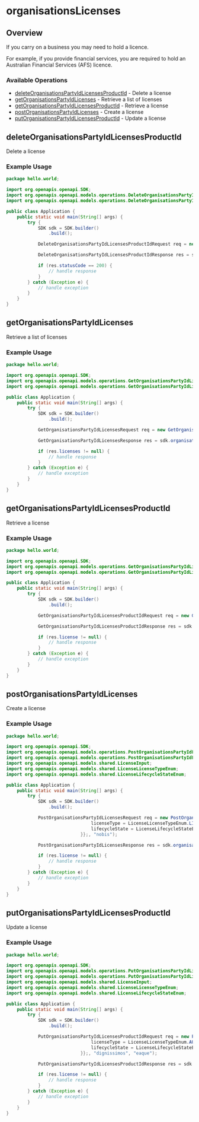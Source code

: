 # organisationsLicenses

## Overview

If you carry on a business you may need to hold a licence.

  For example, if you provide financial services, you are required to hold an Australian Financial
  Services (AFS) licence.


### Available Operations

* [deleteOrganisationsPartyIdLicensesProductId](#deleteorganisationspartyidlicensesproductid) - Delete a license
* [getOrganisationsPartyIdLicenses](#getorganisationspartyidlicenses) - Retrieve a list of licenses
* [getOrganisationsPartyIdLicensesProductId](#getorganisationspartyidlicensesproductid) - Retrieve a license
* [postOrganisationsPartyIdLicenses](#postorganisationspartyidlicenses) - Create a license
* [putOrganisationsPartyIdLicensesProductId](#putorganisationspartyidlicensesproductid) - Update a license

## deleteOrganisationsPartyIdLicensesProductId

Delete a license


### Example Usage

```java
package hello.world;

import org.openapis.openapi.SDK;
import org.openapis.openapi.models.operations.DeleteOrganisationsPartyIdLicensesProductIdRequest;
import org.openapis.openapi.models.operations.DeleteOrganisationsPartyIdLicensesProductIdResponse;

public class Application {
    public static void main(String[] args) {
        try {
            SDK sdk = SDK.builder()
                .build();

            DeleteOrganisationsPartyIdLicensesProductIdRequest req = new DeleteOrganisationsPartyIdLicensesProductIdRequest("pariatur", "nemo", "voluptatibus");            

            DeleteOrganisationsPartyIdLicensesProductIdResponse res = sdk.organisationsLicenses.deleteOrganisationsPartyIdLicensesProductId(req);

            if (res.statusCode == 200) {
                // handle response
            }
        } catch (Exception e) {
            // handle exception
        }
    }
}
```

## getOrganisationsPartyIdLicenses

Retrieve a list of licenses

### Example Usage

```java
package hello.world;

import org.openapis.openapi.SDK;
import org.openapis.openapi.models.operations.GetOrganisationsPartyIdLicensesRequest;
import org.openapis.openapi.models.operations.GetOrganisationsPartyIdLicensesResponse;

public class Application {
    public static void main(String[] args) {
        try {
            SDK sdk = SDK.builder()
                .build();

            GetOrganisationsPartyIdLicensesRequest req = new GetOrganisationsPartyIdLicensesRequest("perferendis", "fugiat");            

            GetOrganisationsPartyIdLicensesResponse res = sdk.organisationsLicenses.getOrganisationsPartyIdLicenses(req);

            if (res.licenses != null) {
                // handle response
            }
        } catch (Exception e) {
            // handle exception
        }
    }
}
```

## getOrganisationsPartyIdLicensesProductId

Retrieve a license


### Example Usage

```java
package hello.world;

import org.openapis.openapi.SDK;
import org.openapis.openapi.models.operations.GetOrganisationsPartyIdLicensesProductIdRequest;
import org.openapis.openapi.models.operations.GetOrganisationsPartyIdLicensesProductIdResponse;

public class Application {
    public static void main(String[] args) {
        try {
            SDK sdk = SDK.builder()
                .build();

            GetOrganisationsPartyIdLicensesProductIdRequest req = new GetOrganisationsPartyIdLicensesProductIdRequest("amet", "aut", "cumque");            

            GetOrganisationsPartyIdLicensesProductIdResponse res = sdk.organisationsLicenses.getOrganisationsPartyIdLicensesProductId(req);

            if (res.license != null) {
                // handle response
            }
        } catch (Exception e) {
            // handle exception
        }
    }
}
```

## postOrganisationsPartyIdLicenses

Create a license


### Example Usage

```java
package hello.world;

import org.openapis.openapi.SDK;
import org.openapis.openapi.models.operations.PostOrganisationsPartyIdLicensesRequest;
import org.openapis.openapi.models.operations.PostOrganisationsPartyIdLicensesResponse;
import org.openapis.openapi.models.shared.LicenseInput;
import org.openapis.openapi.models.shared.LicenseLicenseTypeEnum;
import org.openapis.openapi.models.shared.LicenseLifecycleStateEnum;

public class Application {
    public static void main(String[] args) {
        try {
            SDK sdk = SDK.builder()
                .build();

            PostOrganisationsPartyIdLicensesRequest req = new PostOrganisationsPartyIdLicensesRequest("corporis",                 new LicenseInput() {{
                                licenseType = LicenseLicenseTypeEnum.LICENSE2_B;
                                lifecycleState = LicenseLifecycleStateEnum.PENDING_APPROVAL;
                            }};, "nobis");            

            PostOrganisationsPartyIdLicensesResponse res = sdk.organisationsLicenses.postOrganisationsPartyIdLicenses(req);

            if (res.license != null) {
                // handle response
            }
        } catch (Exception e) {
            // handle exception
        }
    }
}
```

## putOrganisationsPartyIdLicensesProductId

Update a license


### Example Usage

```java
package hello.world;

import org.openapis.openapi.SDK;
import org.openapis.openapi.models.operations.PutOrganisationsPartyIdLicensesProductIdRequest;
import org.openapis.openapi.models.operations.PutOrganisationsPartyIdLicensesProductIdResponse;
import org.openapis.openapi.models.shared.LicenseInput;
import org.openapis.openapi.models.shared.LicenseLicenseTypeEnum;
import org.openapis.openapi.models.shared.LicenseLifecycleStateEnum;

public class Application {
    public static void main(String[] args) {
        try {
            SDK sdk = SDK.builder()
                .build();

            PutOrganisationsPartyIdLicensesProductIdRequest req = new PutOrganisationsPartyIdLicensesProductIdRequest("dolores",                 new LicenseInput() {{
                                licenseType = LicenseLicenseTypeEnum.AUSTRALIAN_FINANCIAL_SERVICES_LICENSE;
                                lifecycleState = LicenseLifecycleStateEnum.ISSUED;
                            }};, "dignissimos", "eaque");            

            PutOrganisationsPartyIdLicensesProductIdResponse res = sdk.organisationsLicenses.putOrganisationsPartyIdLicensesProductId(req);

            if (res.license != null) {
                // handle response
            }
        } catch (Exception e) {
            // handle exception
        }
    }
}
```
